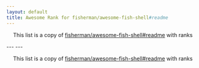 ```yaml
---
layout: default
title: Awesome Rank for fisherman/awesome-fish-shell#readme
---
```


<p align="center">
	This list is a copy of <a href="https://github.com/fisherman/awesome-fish-shell#readme">fisherman/awesome-fish-shell#readme</a> with ranks
</p>
---
---
<p align="center">
	This list is a copy of <a href="https://github.com/fisherman/awesome-fish-shell#readme">fisherman/awesome-fish-shell#readme</a> with ranks
</p>

